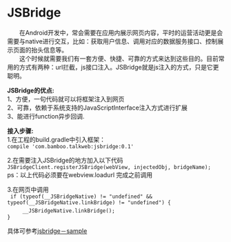 # JSBridge

　　在Android开发中，常会需要在应用内展示网页内容，平时的运营活动更是会需要与native进行交互，比如：获取用户信息、调用对应的数据服务接口、控制展示页面的抬头信息等。<br/>
　　这个时候就需要我们有一套方便、快捷、可靠的方式来达到这些目的。目前常用的方式有两种：url拦截，js接口注入。JSBridge就是js注入的方式，只是它更聪明。

**JSBridge的优点:**   
    1、方便，一句代码就可以将框架注入到网页  
    2、可靠，依赖于系统支持的JavaScriptInterface注入方式进行扩展  
    3、能进行function异步回调.  

**接入步骤:**  
1.在工程的build.gradle中引入框架：  
 ` compile 'com.bamboo.talkweb:jsbridge:0.1'  `  
   
2.在需要注入JSBridge的地方加入以下代码  
 ` JSBridgeClient.registerJSBridge(webView, injectedObj, bridgeName); `  
  ps：以上代码必须要在webview.loadurl 完成之前调用  
  
3.在网页中调用  
 ` if (typeof(__JSBridgeNative) != "undefined" && typeof(__JSBridgeNative.linkBridge) != "undefined") {`    
 　　` __JSBridgeNative.linkBridge();`  
 `} `  
  
    
具体可参考[jsbridge－sample](https://github.com/kerwinT/JSBridge)
